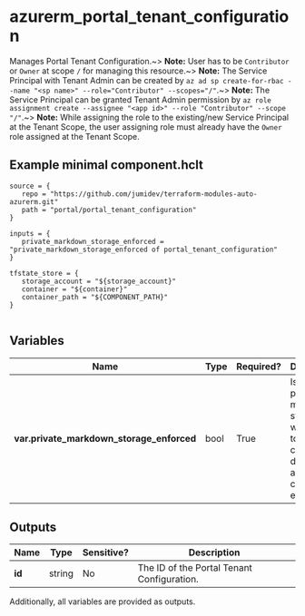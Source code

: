 # azurerm_portal_tenant_configuration

Manages Portal Tenant Configuration.~> **Note:** User has to be `Contributor` or `Owner` at scope `/` for managing this resource.~> **Note:** The Service Principal with Tenant Admin can be created by `az ad sp create-for-rbac --name "<sp name>" --role="Contributor" --scopes="/"`.~> **Note:** The Service Principal can be granted Tenant Admin permission by `az role assignment create --assignee "<app id>" --role "Contributor" --scope "/"`.~> **Note:** While assigning the role to the existing/new Service Principal at the Tenant Scope, the user assigning role must already have the `Owner` role assigned at the Tenant Scope.

## Example minimal component.hclt

```hcl
source = {
   repo = "https://github.com/jumidev/terraform-modules-auto-azurerm.git" 
   path = "portal/portal_tenant_configuration" 
}

inputs = {
   private_markdown_storage_enforced = "private_markdown_storage_enforced of portal_tenant_configuration" 
}

tfstate_store = {
   storage_account = "${storage_account}" 
   container = "${container}" 
   container_path = "${COMPONENT_PATH}" 
}


```

## Variables

| Name | Type | Required? |  Description |
| ---- | ---- | --------- |  ----------- |
| **var.private_markdown_storage_enforced** | bool | True | Is the private tile markdown storage which used to display custom dynamic and static content enabled? | 



## Outputs

| Name | Type | Sensitive? | Description |
| ---- | ---- | --------- | --------- |
| **id** | string | No  | The ID of the Portal Tenant Configuration. | 

Additionally, all variables are provided as outputs.
